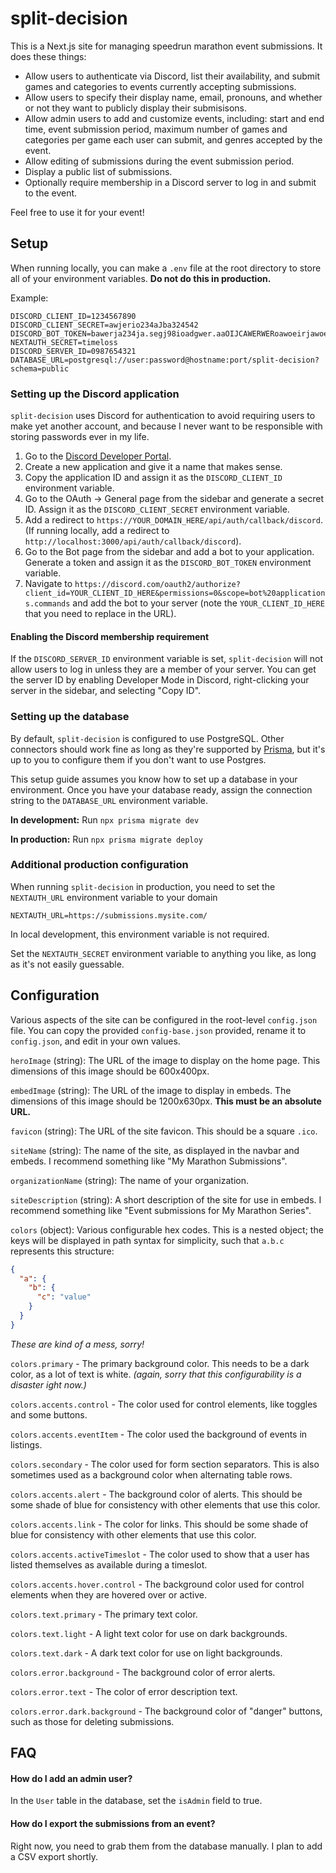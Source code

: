 # split-decision

This is a Next.js site for managing speedrun marathon event submissions. It does these things:

- Allow users to authenticate via Discord, list their availability, and submit games and categories to events currently accepting submissions.
- Allow users to specify their display name, email, pronouns, and whether or not they want to publicly display their submisisons.
- Allow admin users to add and customize events, including: start and end time, event submission period, maximum number of games and categories per game each user can submit, and genres accepted by the event.
- Allow editing of submissions during the event submission period.
- Display a public list of submissions.
- Optionally require membership in a Discord server to log in and submit to the event.

Feel free to use it for your event!

## Setup
When running locally, you can make a `.env` file at the root directory to store all of your environment variables. **Do not do this in production.**

Example:
```
DISCORD_CLIENT_ID=1234567890
DISCORD_CLIENT_SECRET=awjerio234aJba324542
DISCORD_BOT_TOKEN=bawerja234ja.segj98ioadgwer.aaOIJCAWERWERoawoeirjawoeraw3bAa
NEXTAUTH_SECRET=timeloss
DISCORD_SERVER_ID=0987654321
DATABASE_URL=postgresql://user:password@hostname:port/split-decision?schema=public
```

### Setting up the Discord application

`split-decision` uses Discord for authentication to avoid requiring users to make yet another account, and because I never want to be responsible with storing passwords ever in my life.

1. Go to the [Discord Developer Portal](https://discord.com/developers/applications).
1. Create a new application and give it a name that makes sense.
1. Copy the application ID and assign it as the `DISCORD_CLIENT_ID` environment variable.
1. Go to the OAuth -> General page from the sidebar and generate a secret ID. Assign it as the `DISCORD_CLIENT_SECRET` environment variable.
1. Add a redirect to `https://YOUR_DOMAIN_HERE/api/auth/callback/discord`. (If running locally, add a redirect to `http://localhost:3000/api/auth/callback/discord`).
1. Go to the Bot page from the sidebar and add a bot to your application. Generate a token and assign it as the `DISCORD_BOT_TOKEN` environment variable.
1. Navigate to `https://discord.com/oauth2/authorize?client_id=YOUR_CLIENT_ID_HERE&permissions=0&scope=bot%20applications.commands` and add the bot to your server (note the `YOUR_CLIENT_ID_HERE` that you need to replace in the URL).

#### Enabling the Discord membership requirement

If the `DISCORD_SERVER_ID` environment variable is set, `split-decision` will not allow users to log in unless they are a member of your server. You can get the server ID by enabling Developer Mode in Discord, right-clicking your server
in the sidebar, and selecting "Copy ID".

### Setting up the database

By default, `split-decision` is configured to use PostgreSQL. Other connectors should work fine as long as they're supported by [Prisma](https://www.prisma.io/docs/concepts/database-connectors), but it's up to you to configure them if you don't want to use Postgres. 

This setup guide assumes you know how to set up a database in your environment. Once you have your database ready, assign the connection string to the `DATABASE_URL` environment variable.

**In development:** Run `npx prisma migrate dev`

**In production:** Run `npx prisma migrate deploy`

### Additional production configuration

When running `split-decision` in production, you need to set the `NEXTAUTH_URL` environment variable to your domain

```
NEXTAUTH_URL=https://submissions.mysite.com/
```

In local development, this environment variable is not required.

Set the `NEXTAUTH_SECRET` environment variable to anything you like, as long as it's not easily guessable.

## Configuration

Various aspects of the site can be configured in the root-level `config.json` file. You can copy the provided `config-base.json` provided, rename it to `config.json`, and edit in your own values.

`heroImage` (string): The URL of the image to display on the home page. This dimensions of this image should be 600x400px.

`embedImage` (string): The URL of the image to display in embeds. The dimensions of this image should be 1200x630px. **This must be an absolute URL.**

`favicon` (string): The URL of the site favicon. This should be a square `.ico`.

`siteName` (string): The name of the site, as displayed in the navbar and embeds. I recommend something like "My Marathon Submissions".

`organizationName` (string): The name of your organization.

`siteDescription` (string): A short description of the site for use in embeds. I recommend something like "Event submissions for My Marathon Series".

`colors` (object): Various configurable hex codes. This is a nested object; the keys will be displayed in path syntax for simplicity, such that `a.b.c` represents this structure:

```json
{
  "a": {
    "b": {
      "c": "value"
    }
  }
}
```

_These are kind of a mess, sorry!_

`colors.primary` - The primary background color. This needs to be a dark color, as a lot of text is white. _(again, sorry that this configurability is a disaster ight now.)_

`colors.accents.control` - The color used for control elements, like toggles and some buttons.

`colors.accents.eventItem` - The color used the background of events in listings.

`colors.secondary` - The color used for form section separators. This is also sometimes used as a background color when alternating table rows.

`colors.accents.alert` - The background color of alerts. This should be some shade of blue for consistency with other elements that use this color.

`colors.accents.link` - The color for links. This should be some shade of blue for consistency with other elements that use this color.

`colors.accents.activeTimeslot` - The color used to show that a user has listed themselves as available during a timeslot.

`colors.accents.hover.control` - The background color used for control elements when they are hovered over or active.

`colors.text.primary` - The primary text color.

`colors.text.light` - A light text color for use on dark backgrounds.

`colors.text.dark` - A dark text color for use on light backgrounds.

`colors.error.background` - The background color of error alerts.

`colors.error.text` - The color of error description text.

`colors.error.dark.background` - The background color of "danger" buttons, such as those for deleting submissions.

## FAQ

#### How do I add an admin user?

In the `User` table in the database, set the `isAdmin` field to true.

#### How do I export the submissions from an event?

Right now, you need to grab them from the database manually. I plan to add a CSV export shortly.